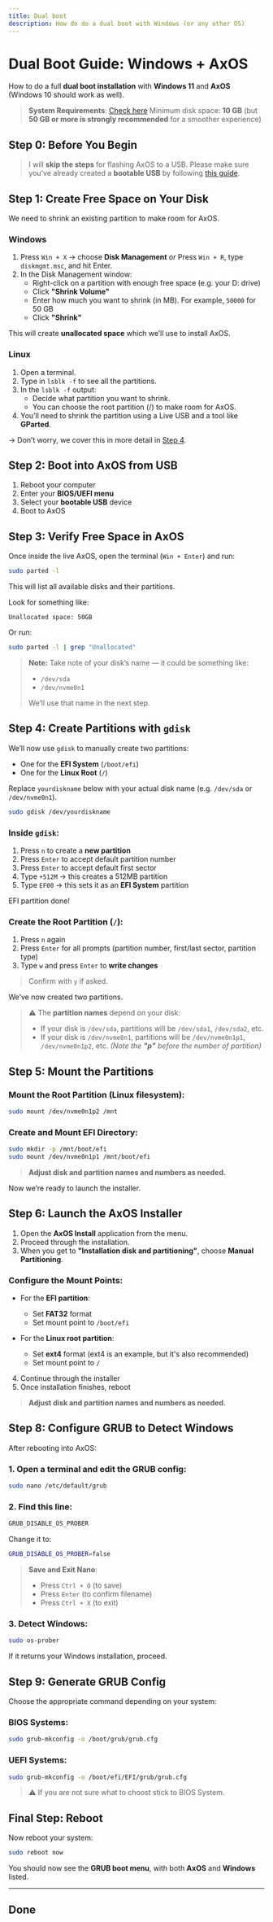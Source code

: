 ```yaml
---
title: Dual boot
description: How do do a dual boot with Windows (or any other OS)
---
```


# Dual Boot Guide: Windows + AxOS

How to do a full **dual boot installation** with **Windows 11** and **AxOS** (Windows 10 should work as well).

> **System Requirements**: [Check here](https://www.axos-project.com/docs/get-started/installation/#required)
> Minimum disk space: **10 GB** (but **50 GB or more is strongly recommended** for a smoother experience)

## Step 0: Before You Begin

> I will **skip the steps** for flashing AxOS to a USB. Please make sure you’ve already created a **bootable USB** by following [this guide](https://www.axos-project.com/docs/get-started/installation/#create-the-installation-media).

## Step 1: Create Free Space on Your Disk

We need to shrink an existing partition to make room for AxOS.

### Windows

1. Press `Win + X` → choose **Disk Management**
   *or*
   Press `Win + R`, type `diskmgmt.msc`, and hit Enter.
2. In the Disk Management window:
   * Right-click on a partition with enough free space (e.g. your D: drive)
   * Click **"Shrink Volume"**
   * Enter how much you want to shrink (in MB). For example, `50000` for 50 GB
   * Click **"Shrink"**

This will create **unallocated space** which we’ll use to install AxOS.

### Linux

1. Open a terminal.
2. Type in `lsblk -f` to see all the partitions.
3. In the `lsblk -f` output:
   * Decide what partition you want to shrink.
   * You can choose the root partition (/) to make room for AxOS.
4. You’ll need to shrink the partition using a Live USB and a tool like **GParted**.

→ Don’t worry, we cover this in more detail in [Step 4](#step-4-create-partitions-with-gdisk).


## Step 2: Boot into AxOS from USB

1. Reboot your computer
2. Enter your **BIOS/UEFI menu**
3. Select your **bootable USB** device
4. Boot to AxOS


## Step 3: Verify Free Space in AxOS

Once inside the live AxOS, open the terminal (`Win + Enter`) and run:

```bash
sudo parted -l
```

This will list all available disks and their partitions.

Look for something like:

```
Unallocated space: 50GB
```

Or run:

```bash
sudo parted -l | grep "Unallocated"
```

> **Note:** Take note of your disk’s name — it could be something like:
>
> * `/dev/sda`
> * `/dev/nvme0n1`
>
> We’ll use that name in the next step.


## Step 4: Create Partitions with `gdisk`

We’ll now use `gdisk` to manually create two partitions:

* One for the **EFI System** (`/boot/efi`)
* One for the **Linux Root** (`/`)

Replace `yourdiskname` below with your actual disk name (e.g. `/dev/sda` or `/dev/nvme0n1`).

```bash
sudo gdisk /dev/yourdiskname
```

### Inside `gdisk`:

1. Press `n` to create a **new partition**
2. Press `Enter` to accept default partition number
3. Press `Enter` to accept default first sector
4. Type `+512M` → this creates a 512MB partition
5. Type `EF00` → this sets it as an **EFI System** partition

EFI partition done!


### Create the Root Partition (`/`):

1. Press `n` again
2. Press `Enter` for all prompts (partition number, first/last sector, partition type)
3. Type `w` and press `Enter` to **write changes**

> Confirm with `y` if asked.

We’ve now created two partitions.

> ⚠️ The **partition names** depend on your disk:
>
> * If your disk is `/dev/sda`, partitions will be `/dev/sda1`, `/dev/sda2`, etc.
> * If your disk is `/dev/nvme0n1`, partitions will be `/dev/nvme0n1p1`, `/dev/nvme0n1p2`, etc.
>   *(Note the **"p"** before the number of partition)*


## Step 5: Mount the Partitions

### Mount the Root Partition (Linux filesystem):

```bash
sudo mount /dev/nvme0n1p2 /mnt
```

### Create and Mount EFI Directory:

```bash
sudo mkdir -p /mnt/boot/efi
sudo mount /dev/nvme0n1p1 /mnt/boot/efi
```

> **Adjust disk and partition names and numbers as needed.**

Now we’re ready to launch the installer.


## Step 6: Launch the AxOS Installer

1. Open the **AxOS Install** application from the menu.
2. Proceed through the installation.
3. When you get to **"Installation disk and partitioning"**, choose **Manual Partitioning**.

### Configure the Mount Points:

* For the **EFI partition**:

  * Set **FAT32** format
  * Set mount point to `/boot/efi`

* For the **Linux root partition**:

  * Set **ext4** format (ext4 is an example, but it's also recommended)
  * Set mount point to `/`

4. Continue through the installer
5. Once installation finishes, reboot

> **Adjust disk and partition names and numbers as needed.**

## Step 8: Configure GRUB to Detect Windows

After rebooting into AxOS:

### 1. Open a terminal and edit the GRUB config:

```bash
sudo nano /etc/default/grub
```

### 2. Find this line:

```bash
GRUB_DISABLE_OS_PROBER
```

Change it to:

```bash
GRUB_DISABLE_OS_PROBER=false
```

> **Save and Exit Nano**:
>
> * Press `Ctrl + O` (to save)
> * Press `Enter` (to confirm filename)
> * Press `Ctrl + X` (to exit)

### 3. Detect Windows:

```bash
sudo os-prober
```

If it returns your Windows installation, proceed.


## Step 9: Generate GRUB Config

Choose the appropriate command depending on your system:

### BIOS Systems:

```bash
sudo grub-mkconfig -o /boot/grub/grub.cfg
```

### UEFI Systems:

```bash
sudo grub-mkconfig -o /boot/efi/EFI/grub/grub.cfg
```

> ⚠️ If you are not sure what to choost stick to BIOS System.


## Final Step: Reboot

Now reboot your system:

```bash
sudo reboot now
```

You should now see the **GRUB boot menu**, with both **AxOS** and **Windows** listed.

---

## Done
